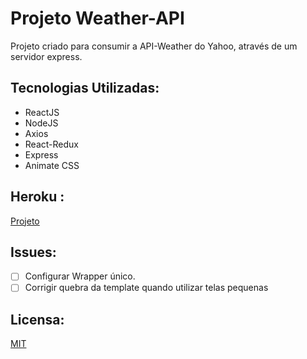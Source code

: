 # Projeto Weather-API

Projeto criado para consumir a API-Weather do Yahoo, através de um servidor express.

## Tecnologias Utilizadas:

- ReactJS
- NodeJS
- Axios
- React-Redux
- Express
- Animate CSS

## Heroku :

[Projeto](https://tambal-weather-react.herokuapp.com/)

## Issues:

- [ ] Configurar Wrapper único.
- [ ] Corrigir quebra da template quando utilizar telas pequenas

## Licensa:

[MIT](https://www.mit.edu/~amini/LICENSE.md)
